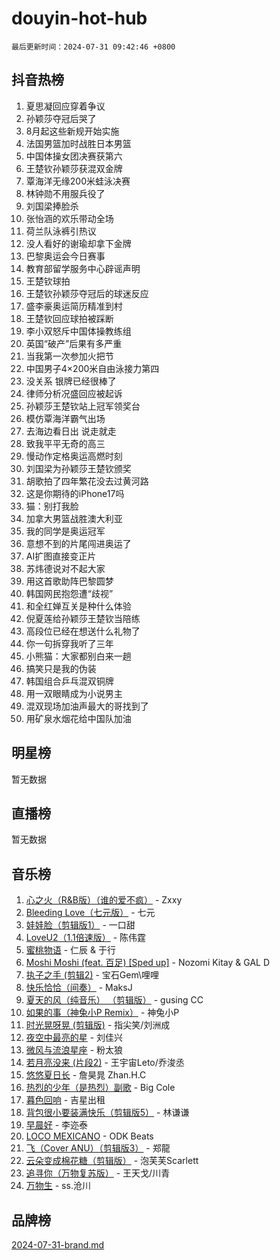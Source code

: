 # douyin-hot-hub

`最后更新时间：2024-07-31 09:42:46 +0800`

## 抖音热榜

1. 夏思凝回应穿着争议
1. 孙颖莎夺冠后哭了
1. 8月起这些新规开始实施
1. 法国男篮加时战胜日本男篮
1. 中国体操女团决赛获第六
1. 王楚钦孙颖莎获混双金牌
1. 覃海洋无缘200米蛙泳决赛
1. 林钟勋不用服兵役了
1. 刘国梁捧脸杀
1. 张怡涵的欢乐带动全场
1. 荷兰队泳裤引热议
1. 没人看好的谢瑜却拿下金牌
1. 巴黎奥运会今日赛事
1. 教育部留学服务中心辟谣声明
1. 王楚钦球拍
1. 王楚钦孙颖莎夺冠后的球迷反应
1. 盛李豪奥运简历精准到村
1. 王楚钦回应球拍被踩断
1. 李小双怒斥中国体操教练组
1. 英国“破产”后果有多严重
1. 当我第一次参加火把节
1. 中国男子4×200米自由泳接力第四
1. 没关系 银牌已经很棒了
1. 律师分析况盛回应被起诉
1. 孙颖莎王楚钦站上冠军领奖台
1. 模仿覃海洋霸气出场
1. 去海边看日出 说走就走
1. 致我平平无奇的高三
1. 慢动作定格奥运高燃时刻
1. 刘国梁为孙颖莎王楚钦颁奖
1. 胡歌拍了四年繁花没去过黄河路
1. 这是你期待的iPhone17吗
1. 猫：别打我脸
1. 加拿大男篮战胜澳大利亚
1. 我的同学是奥运冠军
1. 意想不到的片尾闯进奥运了
1. AI扩图直接变正片
1. 苏炜德说对不起大家
1. 用这首歌助阵巴黎圆梦
1. 韩国网民抱怨遭“歧视”
1. 和全红婵互关是种什么体验
1. 倪夏莲给孙颖莎王楚钦当陪练
1. 高段位已经在想送什么礼物了
1. 你一句拆穿我听了三年
1. 小熊猫：大家都别白来一趟
1. 搞笑只是我的伪装
1. 韩国组合乒乓混双铜牌
1. 用一双眼睛成为小说男主
1. 混双现场加油声最大的哥找到了
1. 用矿泉水烟花给中国队加油

## 明星榜

暂无数据

## 直播榜

暂无数据

## 音乐榜

1. [心之火（R&B版）（谁的爱不疯）](https://sf6-cdn-tos.douyinstatic.com/obj/tos-cn-ve-2774/okemkEDaIBBE3OosftCgMxlFkLQZRw37t36ZQv) - Zxxy
1. [Bleeding Love（七元版）](https://sf3-cdn-tos.douyinstatic.com/obj/tos-cn-ve-2774/oEgC9eZFHQ1MfSRnrfkzFp8AayDWqAQMABBgUs) - 七元
1. [娃娃脸（剪辑版1）](https://sf3-cdn-tos.douyinstatic.com/obj/tos-cn-ve-2774/oIimSCgQoNUePTAZ1Ba7TeADY4KetGYsVFeaaB) - 一口甜
1. [LoveU2（1.1倍速版）](https://sf5-hl-cdn-tos.douyinstatic.com/obj/tos-cn-ve-2774/oQMeDffLaEmgMwgCOEMAFCI6INzoFPgWdD0rsa) - 陈伟霆
1. [蜜桃物语](https://sf5-hl-cdn-tos.douyinstatic.com/obj/tos-cn-ve-2774/oIhOSCZtIACtYU4XQkngiW9kCBfVD1Fz9IYeqL) - 仁辰 & 于行
1. [Moshi Moshi (feat. 百足) [Sped up]](https://sf5-hl-cdn-tos.douyinstatic.com/obj/tos-cn-ve-2774/ocCPFQcXJLeroaIdQLIGAoeeYM3OAUYGDguHXz) - Nozomi Kitay & GAL D
1. [执子之手 (剪辑2)](https://sf5-hl-cdn-tos.douyinstatic.com/obj/tos-cn-ve-2774/oUoZLQjCc31XzqsBnBQUNgeKtYPBcgbFDwtfcu) - 宝石Gem\哩哩
1. [快乐恰恰（间奏）](https://sf5-hl-cdn-tos.douyinstatic.com/obj/tos-cn-ve-2774/oMesum3HvWQXJxuMFeVYzf54o2QzH5aEBPOCAn) - MaksJ
1. [夏天的风（纯音乐） （剪辑版）](https://sf5-hl-cdn-tos.douyinstatic.com/obj/tos-cn-ve-2774/oUzLjBZZFQAoNRmGokEeD5zfQCObp6UeFAnTa6) - gusing CC
1. [如果的事（神兔小P Remix）](https://sf6-cdn-tos.douyinstatic.com/obj/tos-cn-ve-2774/okHtAffz3g4ZB0BMQn9iC9BC6AciI3xCmgQTqt) - 神兔小P
1. [时光晃呀晃 (剪辑版)](https://sf5-hl-cdn-tos.douyinstatic.com/obj/tos-cn-ve-2774/o8ACeQem3gwI1x3GIYGAfKG0LJebKFRJDwRwyW) - 指尖笑/刘洲成
1. [夜空中最亮的星](https://sf3-cdn-tos.douyinstatic.com/obj/tos-cn-ve-2774/o4IfgGwqqnFeXEMGaS8JBzJAdayAaCeoxqbjCD) - 刘佳兴
1. [微风与流浪星座](https://sf3-cdn-tos.douyinstatic.com/obj/tos-cn-ve-2774/okQfeAMGaEbRLJILIMJGeKgg1CgIeCNAsmx8IR) - 粉太狼
1. [若月亮没来 (片段2)](https://sf5-hl-cdn-tos.douyinstatic.com/obj/tos-cn-ve-2774/ocQavLLjkCOeDxGyYeIMGgNAIwJ0QXE1Ve3Fzv) - 王宇宙Leto/乔浚丞
1. [悠悠夏日长](https://sf5-hl-cdn-tos.douyinstatic.com/obj/tos-cn-ve-2774/oUMrdhm6MSeLCU1aI6CXCBFtQzFEGafJYAeDgE) - 詹昊晁 Zhan.H.C
1. [热烈的少年（是热烈）副歌](https://sf3-cdn-tos.douyinstatic.com/obj/tos-cn-ve-2774/owVNI0CLDAUMtSz6TEYvfFBFL4UDFFhLfgK8fa) - Big Cole
1. [暮色回响](https://sf5-hl-cdn-tos.douyinstatic.com/obj/tos-cn-ve-2774/ogmtI1ftCDEkkgJG5NlBfFoiaBQtGMF3ZTdrIO) - 吉星出租
1. [背包很小要装满快乐（剪辑版5）](https://sf6-cdn-tos.douyinstatic.com/obj/tos-cn-ve-2774/oUqSJIiBjw2pxsBAiQRmkbZGJrlGCMBPpIW90) - 林谦谦
1. [早晨好](https://sf3-cdn-tos.douyinstatic.com/obj/tos-cn-ve-2774/oEn1iBCi6Im33ZOg97tePPMfoRzXBPLBQ1plD3) - 李迩泰
1. [LOCO MEXICANO](https://sf5-hl-cdn-tos.douyinstatic.com/obj/tos-cn-ve-2774/owxVoxJorA4ILBfsMAjU6t7O1xW9w0tS7EYzh6) - ODK Beats
1. [飞（Cover ANU）（剪辑版3）](https://sf5-hl-cdn-tos.douyinstatic.com/obj/tos-cn-ve-2774/7fceff03e2694974b0f5a59c8eb131aa) - 郑龍
1. [云朵变成棉花糖（剪辑版）](https://sf6-cdn-tos.douyinstatic.com/obj/tos-cn-ve-2774/o8LC84GQLALFfXeyJmh8KE61byVQYMMeAZLfEI) - 泡芙芙Scarlett
1. [追寻你（万物复苏版）](https://sf6-cdn-tos.douyinstatic.com/obj/tos-cn-ve-2774/oYeAZJsbjIDit9APmBg8u6uDUQnHmoCf3gbo74) - 王天戈/川青
1. [万物生](https://sf3-cdn-tos.douyinstatic.com/obj/tos-cn-ve-2774/oYmc57nRMikxBnetIc1y6BCoOZFN5QfURgQDTE) - ss.沧川

## 品牌榜

[2024-07-31-brand.md](2024-07-31-brand.md)
